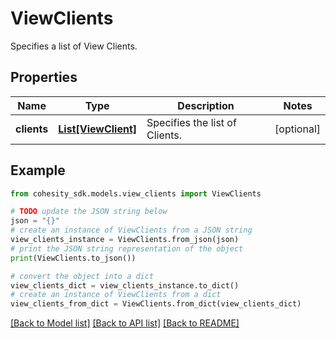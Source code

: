 # ViewClients

Specifies a list of View Clients.

## Properties

Name | Type | Description | Notes
------------ | ------------- | ------------- | -------------
**clients** | [**List[ViewClient]**](ViewClient.md) | Specifies the list of Clients. | [optional] 

## Example

```python
from cohesity_sdk.models.view_clients import ViewClients

# TODO update the JSON string below
json = "{}"
# create an instance of ViewClients from a JSON string
view_clients_instance = ViewClients.from_json(json)
# print the JSON string representation of the object
print(ViewClients.to_json())

# convert the object into a dict
view_clients_dict = view_clients_instance.to_dict()
# create an instance of ViewClients from a dict
view_clients_from_dict = ViewClients.from_dict(view_clients_dict)
```
[[Back to Model list]](../README.md#documentation-for-models) [[Back to API list]](../README.md#documentation-for-api-endpoints) [[Back to README]](../README.md)


